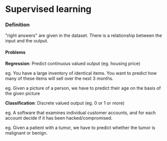 # Supervised learning

### Definition
"right answers" are given in the dataset. There is a relationship between the input and the output.

#### Problems 
__Regression__: Predict continuous valued output (eg. housing price)

eg. You have a large inventory of identical items. You want to predict how many of these items will sell over the next 3 months.

eg. Given a picture of a person, we have to predict their age on the basis of the given picture

__Classification__: Discrete valued output (eg. 0 or 1 or more)

eg. A software that examines individual customer accounts, and for each account decide if it has been hacked/compromised.

eg. Given a patient with a tumor, we have to predict whether the tumor is malignant or benign.